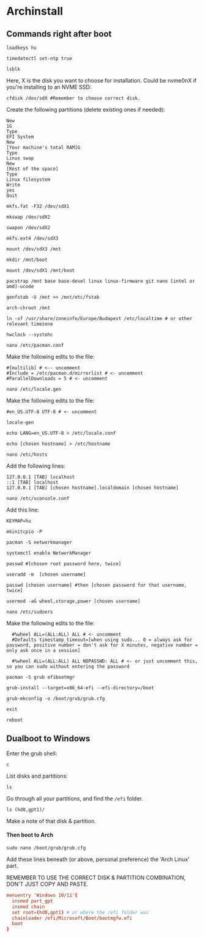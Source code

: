 # Archinstall

## Commands right after boot

```shell
loadkeys hu
```

```shell
timedatectl set-ntp true
```

```shell
lsblk
```

Here, X is the disk you want to choose for installation. Could be nvme0nX if you're installing to an NVME SSD:

```shell
cfdisk /dev/sdX #Remember to choose correct disk.
```

Create the following partitions (delete existing ones if needed):
```
New
1G
Type
EFI System
New
[Your machine's total RAM]G
Type
Linux swap
New
[Rest of the space]
Type
Linux filesystem
Write
yes
Quit
```

```shell
mkfs.fat -F32 /dev/sdX1
```

```shell
mkswap /dev/sdX2
```

```shell
swapon /dev/sdX2
```

```shell
mkfs.ext4 /dev/sdX3
```

```shell
mount /dev/sdX3 /mnt
```

```shell
mkdir /mnt/boot
```

```shell
mount /dev/sdX1 /mnt/boot
```

```shell
pacstrap /mnt base base-devel linux linux-firmware git nano [intel or amd]-ucode
```

```shell
genfstab -U /mnt >> /mnt/etc/fstab
```

```shell
arch-chroot /mnt
```

```shell
ln -sf /usr/share/zoneinfo/Europe/Budapest /etc/localtime # or other relevant timezone
```

```shell
hwclock --systohc
```

```shell
nano /etc/pacman.conf
```

Make the following edits to the file:

```
#[multilib] # <-- uncomment
#Include = /etc/pacman.d/mirrorlist # <- uncomment
#ParallelDownloads = 5 # <- uncomment
```

```shell
nano /etc/locale.gen
```

Make the following edits to the file:

```
#en_US.UTF-8 UTF-8 # <- uncomment
```

```shell
locale-gen
```

```shell
echo LANG=en_US.UTF-8 > /etc/locale.conf
```

```shell
echo [chosen hostname] > /etc/hostname
```

```shell
nano /etc/hosts
```

Add the following lines:

```
127.0.0.1 [TAB] localhost
::1 [TAB] localhost
127.0.0.1 [TAB] [chosen hostname].localdomain [chosen hostname]
```

```shell
nano /etc/vconsole.conf
```

Add this line: 

```
KEYMAP=hu
```

```shell
mkinitcpio -P
```

```shell
pacman -S networkmanager
```

```shell
systemctl enable NetworkManager
```

```shell
passwd #[chosen root password here, twice]
```

```shell
useradd -m  [chosen username]
```

```shell
passwd [chosen username] #then [chosen password for that username, twice]
```

```shell
usermod -aG wheel,storage,power [chosen username]
```

```shell
nano /etc/sudoers
```

Make the following edits to the file:

```
  #%wheel ALL=(ALL:ALL) ALL # <- uncomment
  #Defaults timestamp_timeout=[when using sudo... 0 = always ask for password, positive number = don't ask for X minutes, negative number = only ask once in a session]

  #%wheel ALL=(ALL:ALL) ALL NOPASSWD: ALL # <- or just uncomment this, so you can sudo without entering the password
```

```shell
pacman -S grub efibootmgr
```

```shell
grub-install --target=x86_64-efi --efi-directory=/boot
```

```shell
grub-mkconfig -o /boot/grub/grub.cfg
```

```shell
exit
```

```shell
reboot
```

## Dualboot to Windows

Enter the grub shell:

```shell
c
```

List disks and partitions:

```shell
ls
```

Go through all your partitions, and find the ```/efi``` folder.

```shell
ls (hd0,gpt1)/
```

Make a note of that disk & partition.

#### Then boot to Arch

```shell
sudo nano /boot/grub/grub.cfg
```

Add these lines beneath (or above, personal preference) the 'Arch Linux' part.

REMEMBER TO USE THE CORRECT DISK & PARTITION COMBINATION, DON'T JUST COPY AND PASTE.

```conf
menuentry 'Windows 10/11'{
  insmod part_gpt
  insmod chain
  set root=(hd0,gpt1) # or where the /efi folder was
  chainloader /efi/Microsoft/Boot/bootmgfw.efi
  boot
}
```
